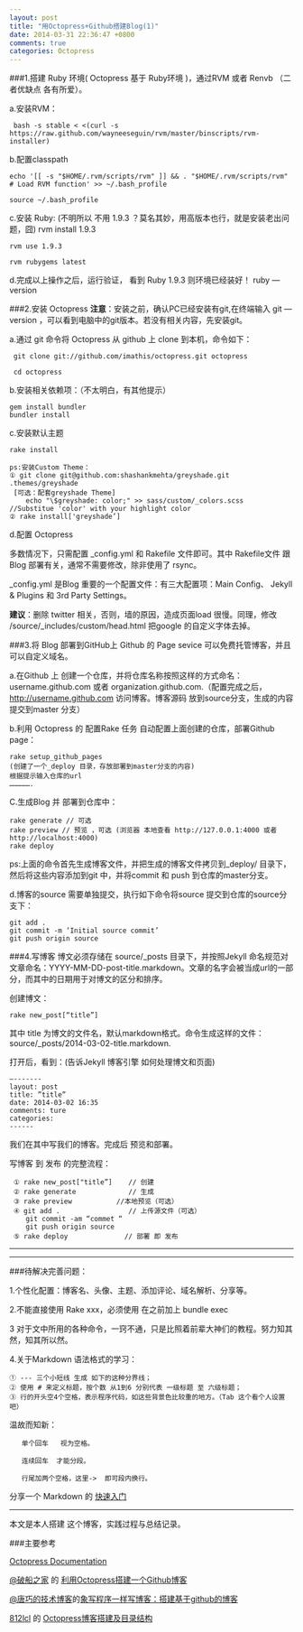 ```yaml
---
layout: post
title: "用Octopress+Github搭建Blog(1)"
date: 2014-03-31 22:36:47 +0800
comments: true
categories: Octopress
---
```




###1.搭建 Ruby 环境( Octopress 基于 Ruby环境 )，通过RVM 或者 Renvb （二者优缺点 各有所爱）。
   
   a.安装RVM：
     
     bash -s stable < <(curl -s https://raw.github.com/wayneeseguin/rvm/master/binscripts/rvm-installer)
<!--more-->     
  
  b.配置classpath
  
  	echo '[[ -s "$HOME/.rvm/scripts/rvm" ]] && . "$HOME/.rvm/scripts/rvm" # Load RVM function' >> ~/.bash_profile 
   
    source ~/.bash_profile
  c.安装 Ruby: (不明所以  不用  1.9.3 ？莫名其妙，用高版本也行，就是安装老出问题，囧)
    rvm install 1.9.3   
   
    rvm use 1.9.3
     
    rvm rubygems latest
   d.完成以上操作之后，运行验证， 看到 Ruby 1.9.3 则环境已经装好！
    ruby —version

    
   
###2.安装 Octopress
   **注意**：安装之前，确认PC已经安装有git,在终端输入 git —version ，可以看到电脑中的git版本。若没有相关内容，先安装git。
   
   a.通过 git 命令将 Octopress 从 github 上 clone 到本机，命令如下：
   
     git clone git://github.com/imathis/octopress.git octopress
      
     cd octopress
   b.安装相关依赖项：（不太明白，有其他提示）
   
    gem install bundler
    bundler install
   c.安装默认主题
   
    rake install
    
    ps:安装Custom Theme：
    ① git clone git@github.com:shashankmehta/greyshade.git .themes/greyshade
     [可选：配套greyshade Theme]
        echo "\$greyshade: color;" >> sass/custom/_colors.scss     //Substitue 'color' with your highlight color
    ② rake install['greyshade’]
    
    
 d.配置 Octopress
    
   多数情况下，只需配置 _config.yml 和 Rakefile 文件即可。其中 Rakefile文件 跟Blog 部署有关，通常不需要修改，除非使用了 rsync。
   
   _config.yml 是Blog 重要的一个配置文件：有三大配置项：Main Config、 Jekyll & Plugins 和 3rd Party Settings。
    
   **建议**：删除 twitter 相关，否则，墙的原因，造成页面load 很慢。同理，修改 /source/_includes/custom/head.html 把google 的自定义字体去掉。

###3.将 Blog 部署到GitHub上
   Github 的 Page sevice  可以免费托管博客，并且可以自定义域名。
  
a.在Github 上 创建一个仓库，并将仓库名称按照这样的方式命名：username.github.com 或者 organization.github.com.（配置完成之后，http://username.github.com 访问博客。博客源码 放到source分支，生成的内容提交到master 分支）
    
b.利用 Octopress 的 配置Rake 任务 自动配置上面创建的仓库，部署Github page：

    rake setup_github_pages
    (创建了一个_deploy 目录，存放部署到master分支的内容)
    根据提示输入仓库的url
    …………….
    
 C.生成Blog 并 部署到仓库中：
  
    rake generate // 可选
    rake preview // 预览 ，可选 (浏览器 本地查看 http://127.0.0.1:4000 或者http://localhost:4000)
    rake deploy    
    
   ps:上面的命令首先生成博客文件，并把生成的博客文件拷贝到_deploy/ 目录下，然后将这些内容添加到git 中，并将commit 和 push 到仓库的master分支。
    
  d.博客的source 需要单独提交，执行如下命令将source 提交到仓库的source分支下：
  
    git add .
    git commit -m ‘Initial source commit’
    git push origin source

###4.写博客
  博文必须存储在 source/_posts 目录下，并按照Jekyll 命名规范对文章命名：YYYY-MM-DD-post-title.markdown。文章的名字会被当成url的一部分，而其中的日期用于对博文的区分和排序。
  
   创建博文：
   
    rake new_post[“title”]
   
   其中 title 为博文的文件名，默认markdown格式。命令生成这样的文件：source/_posts/2014-03-02-title.markdown.
   
   打开后，看到：(告诉Jekyll 博客引擎 如何处理博文和页面)
    
    —-------
    layout: post
    title: ”title”
    date: 2014-03-02 16:35
    comments: ture
    categories:
    ------
   我们在其中写我们的博客。完成后 预览和部署。

 写博客 到 发布 的完整流程：
 
 	 ① rake new_post["title”]    // 创建
	 ② rake generate             // 生成
     ③ rake preview			  //本地预览（可选）
     ④ git add .                 // 上传源文件（可选）
  	    git commit -am “commet “	
  	    git push origin source
     ⑤ rake deploy              // 部署 即 发布




---
---
###待解决完善问题：

1.个性化配置：博客名、头像、主题、添加评论、域名解析、分享等。

2.不能直接使用 Rake xxx，必须使用 在之前加上  bundle exec 

3 对于文中所用的各种命令，一窍不通，只是比照着前辈大神们的教程。努力知其然，知其所以然。

4.关于Markdown 语法格式的学习：
	
	① --- 三个小短线 生成 如下的这种分界线；
	② 使用 # 来定义标题，按个数 从1到6 分别代表 一级标题 至 六级标题；
	③ 行的开头空4个空格，表示程序代码，如这些背景色比较重的地方。（Tab 这个看个人设置吧）
	
温故而知新：

	   单个回车   视为空格。

	   连续回车	 才能分段。

	   行尾加两个空格，这里->  即可段内换行。
	
分享一个 Markdown 的 [快速入门](http://www.ituring.com.cn/article/23)

---
本文是本人搭建 这个博客，实践过程与总结记录。

###主要参考
 
[Octopress Documentation](http://octopress.org/docs/)

[@破船之家](http://beyondvincent.com/) 的 [利用Octopress搭建一个Github博客](http://beyondvincent.com/blog/2013/08/03/108-creating-a-github-blog-using-octopress/)

[@唐巧的技术博客](http://blog.devtang.com/)的[象写程序一样写博客：搭建基于github的博客](http://blog.devtang.com/blog/2012/02/10/setup-blog-based-on-github/)

[812lcl](http://812lcl.com/) 的 [Octopress博客搭建及目录结构](http://812lcl.com/blog/2013/10/25/octopressbo-ke-da-jian-ji-mu-lu-jie-gou/)


